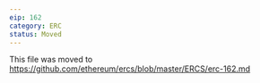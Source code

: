```yaml
---
eip: 162
category: ERC
status: Moved
---
```


This file was moved to https://github.com/ethereum/ercs/blob/master/ERCS/erc-162.md
